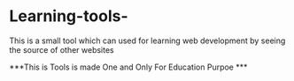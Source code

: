 # Learning-tools-



This is a small tool which can used for learning web development by seeing the source of other websites 

***This is Tools is made One and Only For Education Purpoe ***
